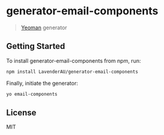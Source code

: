 # generator-email-components

> [Yeoman](http://yeoman.io) generator


## Getting Started

To install generator-email-components from npm, run:

```bash
npm install LavenderAU/generator-email-components
```

Finally, initiate the generator:

```bash
yo email-components
```

## License

MIT
